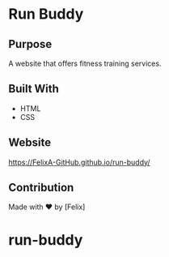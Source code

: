 # Run Buddy

## Purpose
A website that offers fitness training services.

## Built With
* HTML
* CSS

## Website
https://FelixA-GitHub.github.io/run-buddy/

## Contribution
Made with ❤️ by [Felix]
# run-buddy
